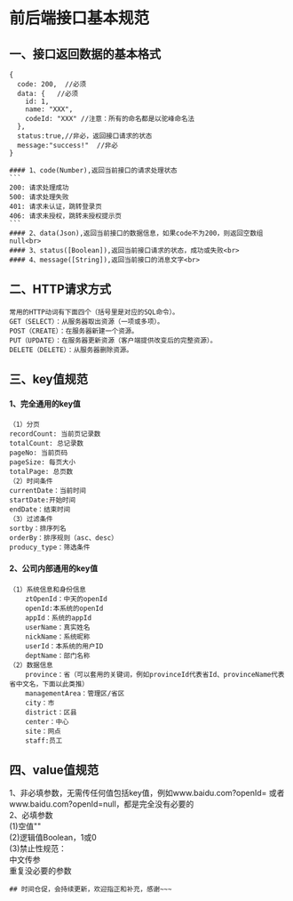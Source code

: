 # 前后端接口基本规范<br>
## 一、接口返回数据的基本格式
```
{
  code: 200,  //必须
  data: {   //必须
    id: 1,
    name: "XXX",
    codeId: "XXX" //注意：所有的命名都是以驼峰命名法
  },
  status:true,//非必，返回接口请求的状态
  message:"success!"  //非必
}
```
    #### 1、code(Number),返回当前接口的请求处理状态
    ```
    200: 请求处理成功
    500: 请求处理失败
    401: 请求未认证，跳转登录页
    406: 请求未授权，跳转未授权提示页
    ```
    #### 2、data(Json),返回当前接口的数据信息，如果code不为200，则返回空数组null<br>
    #### 3、status([Boolean]),返回当前接口请求的状态，成功或失败<br>
    #### 4、message([String]),返回当前接口的消息文字<br>
## 二、HTTP请求方式
```
常用的HTTP动词有下面四个（括号里是对应的SQL命令）。
GET（SELECT）：从服务器取出资源（一项或多项）。
POST（CREATE）：在服务器新建一个资源。
PUT（UPDATE）：在服务器更新资源（客户端提供改变后的完整资源）。
DELETE（DELETE）：从服务器删除资源。
```
## 三、key值规范<br>
#### 1、完全通用的key值
````
（1）分页
recordCount: 当前页记录数
totalCount: 总记录数
pageNo: 当前页码
pageSize: 每页大小
totalPage: 总页数
（2）时间条件
currentDate：当前时间
startDate:开始时间
endDate：结束时间
（3）过滤条件
sortby：排序列名
orderBy：排序规则（asc、desc）
producy_type：筛选条件
````
#### 2、公司内部通用的key值
````
（1）系统信息和身份信息
    ztOpenId：中天的openId
    openId:本系统的openId
    appId：系统的appId
    userName：真实姓名
    nickName：系统昵称
    userId：本系统的用户ID
    deptName：部门名称
（2）数据信息
    province：省（可以套用的关键词，例如provinceId代表省Id、provinceName代表省中文名，下面以此类推）
    managementArea：管理区/省区
    city：市
    district：区县
    center：中心
    site：网点
    staff:员工
````
## 四、value值规范
1、非必填参数，无需传任何值包括key值，例如www.baidu.com?openId=  或者www.baidu.com?openId=null，都是完全没有必要的<br>
2、必填参数<br>
(1)空值""<br>
(2)逻辑值Boolean，1或0<br>
(3)禁止性规范：<br>
中文传参<br>
重复没必要的参数<br>
```
## 时间仓促，会持续更新，欢迎指正和补充，感谢~~~
